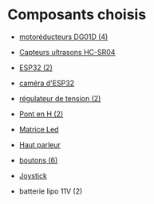 # Composants choisis
-  [motoréducteurs DG01D (4)](https://www.gotronic.fr/art-paire-de-motoreducteurs-dg01d-18760.htm)
- [Capteurs ultrasons HC-SR04](https://fr.rs-online.com/web/p/complements-bbc-micro-bit/2153181?cm_mmc=FR-PLA-DS3A-_-google-_-CSS_FR_FR_PMAX_Catch+All-_--_-2153181&matchtype=&gclid=Cj0KCQjwhL6pBhDjARIsAGx8D5-BED68pMQ75dNnjlACZMhun-Wh4_RFSkSDXMgFpfgZSERNaZ7kiJ8aAsMqEALw_wcB&gclsrc=aw.ds)
- [ESP32 (2)](https://www.amazon.fr/AZDelivery-Development-successeur-Compatible-incluant/dp/B071P98VTG/ref=asc_df_B071P98VTG/?tag=googshopfr-21&linkCode=df0&hvadid=194939354820&hvpos=&hvnetw=g&hvrand=15190443785399676264&hvpone=&hvptwo=&hvqmt=&hvdev=c&hvdvcmdl=&hvlocint=&hvlocphy=9055289&hvtargid=pla-367709801435&th=1)
- [caméra d'ESP32](https://fr.aliexpress.com/item/1005005297161692.html?src=google&src=google&albch=shopping&acnt=248-630-5778&slnk=&plac=&mtctp=&albbt=Google_7_shopping&gclsrc=aw.ds&albagn=888888&isSmbAutoCall=false&needSmbHouyi=false&src=google&albch=shopping&acnt=248-630-5778&slnk=&plac=&mtctp=&albbt=Google_7_shopping&gclsrc=aw.ds&albagn=888888&ds_e_adid=&ds_e_matchtype=&ds_e_device=c&ds_e_network=x&ds_e_product_group_id=&ds_e_product_id=fr1005005297161692&ds_e_product_merchant_id=571579257&ds_e_product_country=FR&ds_e_product_language=fr&ds_e_product_channel=online&ds_e_product_store_id=&ds_url_v=2&albcp=20179145273&albag=&isSmbAutoCall=false&needSmbHouyi=false&gclid=Cj0KCQjwhL6pBhDjARIsAGx8D59OKLWxw0VYUOHtsjem1a5MDFpK4BQkAxy4fLA0GxY3KHlx6MOEYQ4aAjZ2EALw_wcB&aff_fcid=be06e9c9d7ac4780aadf0c9bd230486d-1697621757862-06701-UneMJZVf&aff_fsk=UneMJZVf&aff_platform=aaf&sk=UneMJZVf&aff_trace_key=be06e9c9d7ac4780aadf0c9bd230486d-1697621757862-06701-UneMJZVf&terminal_id=7bbf46ce86504fd1a636561c1006598a&afSmartRedirect=y)
- [régulateur de tension (2)](https://fr.aliexpress.com/item/33004374185.html?src=google&src=google&albch=shopping&acnt=248-630-5778&slnk=&plac=&mtctp=&albbt=Google_7_shopping&gclsrc=aw.ds&albagn=888888&isSmbAutoCall=false&needSmbHouyi=false&src=google&albch=shopping&acnt=248-630-5778&slnk=&plac=&mtctp=&albbt=Google_7_shopping&gclsrc=aw.ds&albagn=888888&ds_e_adid=&ds_e_matchtype=&ds_e_device=c&ds_e_network=x&ds_e_product_group_id=&ds_e_product_id=fr33004374185&ds_e_product_merchant_id=106518901&ds_e_product_country=FR&ds_e_product_language=fr&ds_e_product_channel=online&ds_e_product_store_id=&ds_url_v=2&albcp=20180143335&albag=&isSmbAutoCall=false&needSmbHouyi=false&gclid=Cj0KCQjwhL6pBhDjARIsAGx8D5_1Q6JSPcgxGugnP1pvvQv3_rk0o0_jOrHcx_lhv1LOK87arcdrkCMaArTFEALw_wcB&aff_fcid=6ef2cc532cc14da393a324547782ae2c-1697634785528-01068-UneMJZVf&aff_fsk=UneMJZVf&aff_platform=aaf&sk=UneMJZVf&aff_trace_key=6ef2cc532cc14da393a324547782ae2c-1697634785528-01068-UneMJZVf&terminal_id=7bbf46ce86504fd1a636561c1006598a&afSmartRedirect=y)
- [Pont en H (2)](https://www.amazon.fr/DollaTek-Module-Stepper-Controller-Arduino/dp/B07DK6Q8F9/ref=asc_df_B07DK6Q8F9/?tag=googshopfr-21&linkCode=df0&hvadid=313922658212&hvpos=&hvnetw=g&hvrand=3250475797529703199&hvpone=&hvptwo=&hvqmt=&hvdev=c&hvdvcmdl=&hvlocint=&hvlocphy=9055289&hvtargid=pla-717167482690&psc=1&tag=&ref=&adgrpid=64027343753&hvpone=&hvptwo=&hvadid=313922658212&hvpos=&hvnetw=g&hvrand=3250475797529703199&hvqmt=&hvdev=c&hvdvcmdl=&hvlocint=&hvlocphy=9055289&hvtargid=pla-717167482690)
- [Matrice Led](https://www.amazon.fr/POPESQ%C2%AE-Matrice-32x32mm-Commun-Cathode/dp/B07DTB9FL1/ref=sr_1_26?__mk_fr_FR=%C3%85M%C3%85%C5%BD%C3%95%C3%91&crid=1XUCK3EJGELCM&keywords=matrice+%C3%A0+led+788bs&qid=1701860964&sprefix=matrice+%C3%A0+led+788bs%2Caps%2C72&sr=8-26)
- [Haut parleur](https://fr.rs-online.com/web/p/haut-parleurs-miniatures/1176044?cm_mmc=FR-PLA-DS3A-_-google-_-CFS_FR_FR_RS+PRO_PO4700199950-_-Passifs-_-1176044&matchtype=&pla-2208135692864&gclid=Cj0KCQjwhL6pBhDjARIsAGx8D589cs3lwPpSl5P98mZR2Cp2bQqqHD4tWUP4Squ27w2gC6zf42AYmCEaAi8-EALw_wcB&gclsrc=aw.ds)
- [boutons (6)](https://fr.rs-online.com/web/p/interrupteurs-tactiles/7856260?cm_mmc=FR-PLA-DS3A-_-google-_-CSS_FR_FR_PMAX_Catch+All-_--_-7856260&matchtype=&gclid=Cj0KCQjwhL6pBhDjARIsAGx8D58hkP2zvBcM6ZSsGj70YbIfFDQaYlgsnROFUcGeCE2slgCaL6OLbkgaAhupEALw_wcB&gclsrc=aw.ds)
- [Joystick](https://fr.aliexpress.com/item/33008515489.html?src=google&src=google&albch=shopping&acnt=248-630-5778&slnk=&plac=&mtctp=&albbt=Google_7_shopping&gclsrc=aw.ds&albagn=888888&isSmbAutoCall=false&needSmbHouyi=false&src=google&albch=shopping&acnt=248-630-5778&slnk=&plac=&mtctp=&albbt=Google_7_shopping&gclsrc=aw.ds&albagn=888888&ds_e_adid=&ds_e_matchtype=&ds_e_device=c&ds_e_network=x&ds_e_product_group_id=&ds_e_product_id=fr33008515489&ds_e_product_merchant_id=109322169&ds_e_product_country=FR&ds_e_product_language=fr&ds_e_product_channel=online&ds_e_product_store_id=&ds_url_v=2&albcp=20180143197&albag=&isSmbAutoCall=false&needSmbHouyi=false&gclid=Cj0KCQjwhL6pBhDjARIsAGx8D5-kAtjfX8s6l4WcTNShROrc2K4E9ik5wta78_6or-dTMzSfnwYqn2YaAjVWEALw_wcB&aff_fcid=88f8a76b756f41d98fe7bd168d8e2701-1697636068928-05029-UneMJZVf&aff_fsk=UneMJZVf&aff_platform=aaf&sk=UneMJZVf&aff_trace_key=88f8a76b756f41d98fe7bd168d8e2701-1697636068928-05029-UneMJZVf&terminal_id=7bbf46ce86504fd1a636561c1006598a&afSmartRedirect=y)

- batterie lipo 11V (2)